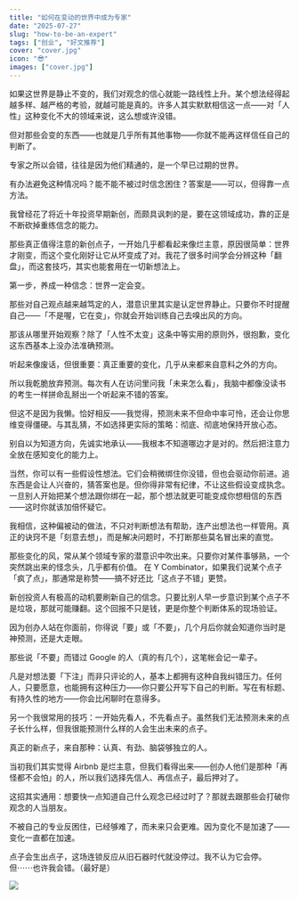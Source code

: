 ```yaml
---
title: "如何在变动的世界中成为专家"
date: "2025-07-27"
slug: "how-to-be-an-expert"
tags: ["创业", "好文推荐"]
cover: "cover.jpg"
icon: "😎"
images: ["cover.jpg"]
---
```

如果这世界是静止不变的，我们对观念的信心就能一路线性上升。某个想法经得起越多样、越严格的考验，就越可能是真的。许多人其实默默相信这一点——对「人性」这种变化不大的领域来说，这么想或许没错。



但对那些会变的东西——也就是几乎所有其他事物——你就不能再这样信任自己的判断了。



专家之所以会错，往往是因为他们精通的，是一个早已过期的世界。



有办法避免这种情况吗？能不能不被过时信念困住？答案是——可以，但得靠一点方法。



我曾经花了将近十年投资早期新创，而颇具讽刺的是，要在这领域成功，靠的正是不断砍掉重练信念的能力。



那些真正值得注意的新创点子，一开始几乎都看起来像烂主意，原因很简单：世界才刚变，而这个变化刚好让它从坏变成了对。我花了很多时间学会分辨这种「翻盘」，而这套技巧，其实也能套用在一切新想法上。



第一步，养成一种信念：世界一定会变。



那些对自己观点越来越笃定的人，潜意识里其实是认定世界静止。只要你不时提醒自己——「不是喔，它在变」，你就会开始训练自己去嗅出风的方向。



那该从哪里开始观察？除了「人性不太变」这条中等实用的原则外，很抱歉，变化这东西基本上没办法准确预测。



听起来像废话，但很重要：真正重要的变化，几乎从来都来自意料之外的方向。



所以我乾脆放弃预测。每次有人在访问里问我「未来怎么看」，我脑中都像没读书的考生一样拼命乱掰出一个听起来不错的答案。



但这不是因为我懒。恰好相反——我觉得，预测未来不但命中率可怜，还会让你思维变得僵硬。与其乱猜，不如选择更实际的策略：彻底、彻底地保持开放心态。



别自以为知道方向，先诚实地承认——我根本不知道哪边才是对的。然后把注意力全放在感知变化的能力上。



当然，你可以有一些假设性想法。它们会稍微绑住你没错，但也会驱动你前进。追东西是会让人兴奋的，猜答案也是。但你得非常有纪律，不让这些假设变成执念。
一旦别人开始把某个想法跟你绑在一起，那个想法就更可能变成你想相信的东西——这时你就该加倍怀疑它。



我相信，这种偏被动的做法，不只对判断想法有帮助，连产出想法也一样管用。真正的诀窍不是「刻意去想」，而是解决问题时，不打断那些莫名冒出来的直觉。



那些变化的风，常从某个领域专家的潜意识中吹出来。只要你对某件事够熟，一个突然跳出来的怪念头，几乎都有价值。
在 Y Combinator，如果我们说某个点子「疯了点」，那通常是称赞——搞不好还比「这点子不错」更赞。



新创投资人有极高的动机要刷新自己的信念。只要比别人早一步意识到某个点子不是垃圾，那就可能赚翻。这个回报不只是钱，更是你整个判断体系的现场验证。



因为创办人站在你面前，你得说「要」或「不要」，几个月后你就会知道你当时是神预测，还是大走眼。



那些说「不要」而错过 Google 的人（真的有几个），这笔帐会记一辈子。



凡是对想法要「下注」而非只评论的人，基本上都拥有这种自我纠错压力。任何人，只要愿意，也能拥有这种压力——你只要公开写下自己的判断。写在有标题、有持久性的地方——你会比闲聊时在意得多。



另一个我很常用的技巧：一开始先看人，不先看点子。虽然我们无法预测未来的点子长什么样，但我很能预测什么样的人会生出未来的点子。



真正的新点子，来自那种：认真、有劲、脑袋够独立的人。



当初我们其实觉得 Airbnb 是烂主意，但我们看得出来——创办人他们是那种「再怪都不会怕」的人，所以我们选择先信人、再信点子，最后押对了。



这招其实通用：想要快一点知道自己什么观念已经过时了？那就去跟那些会打破你观念的人当朋友。



不被自己的专业反困住，已经够难了，而未来只会更难。因为变化不是加速了——变化一直都在加速。



点子会生出点子，这场连锁反应从旧石器时代就没停过。我不认为它会停。
但⋯⋯也许我会错。（最好是）




![](https://prod-files-secure.s3.us-west-2.amazonaws.com/112d0858-5090-4d34-a606-b75eb8d65fd2/46476355-9cf3-4e99-9b7a-3531bc426380/1000202064.png?X-Amz-Algorithm=AWS4-HMAC-SHA256&X-Amz-Content-Sha256=UNSIGNED-PAYLOAD&X-Amz-Credential=ASIAZI2LB466ZH5IVYJP%2F20250921%2Fus-west-2%2Fs3%2Faws4_request&X-Amz-Date=20250921T224316Z&X-Amz-Expires=3600&X-Amz-Security-Token=IQoJb3JpZ2luX2VjEJb%2F%2F%2F%2F%2F%2F%2F%2F%2F%2FwEaCXVzLXdlc3QtMiJHMEUCIQDLmapbS6GqO1zLqFXQIGOWcWKAQTj5o3HMLKrHx34j7AIgAe0Usr1MweffoayZ0bvkS9%2BKP8cnXae90Mg4KHhrDj4q%2FwMIHxAAGgw2Mzc0MjMxODM4MDUiDC9T46hgpkr0lar5iCrcA3KLLHtOxHuGt2Gp7f7ZmWVA3CUqHYHZeH810u%2BjU3K3476HI6yiZ5IZKIYq638WEjM9kwk84YJ1IG5jyyqAhuXmwnUoBxgKxgCyN7LLVUfxClAuJZQ88cc4KEE8ociTV%2FLu01NYCCqhU8t4gQO101wkuTVbNRt6qQlFu888NT7%2FRBpz0HClJ4%2Fb9CTBtrvENDzdu9F8cuJwwkGQZFcB70bIj73gsSJ4ryhKMW%2FA9apZD%2FGz8FweWLnECY%2B6ph3kYt0b40OdZWjjttvYBrsRCCuh%2F2Wg%2B%2BzUlBkoDbU1q6fKAl2v2SrHs0L%2FGqFRlsf6vuwyNnsMXynrfT6EQtKUeggsYBPv%2FuA31BOHuePLoTqix8u2GPwEHhdyCLdWR2IxIfuNUSbRm3tx8cMmtQLPBM0mGSBlT1yFINLjHZmSNFNyWplTmanqHxFB8sP0pXs%2BkxSq%2Fzws%2F22bsmKhdQiF7ZRf5vGtPZbZ4rWncw27xr3zsTKOGi6QlKXw9B9b2PgcAR%2B2QKeL1X%2F%2ByOm5DGnVmriUujCKbo5FIPWmGc9QTuT8%2FEnTBGTK9qE3BR3NCyJV7XGkvq9bSH7j47BhF%2BNfXrs8W8e9Q%2F%2F9D0jEW%2BF2sr1B7wxyOD%2BP3ZeUJc1IMMXgwcYGOqUB4HVqsMr4arGgFw1gqVXcG%2FIg%2FJfYPATNpx7x89Do6R4M%2FG54ZS4%2Fm0WPuoBUa%2FOCwXant7Fxt350wEntXNP9Oqi9TSeM9L9vW9bMv1aMXNqKOYQFJJIAklZD8QDztWSt2Ap5ssAlNz3Rwjx4Lxro35Zn8bJgJuzAX8Y7Q8J3JrpWjP5GFmcOLPx03oh%2B3Tb%2BPOC1SnyoEijj0e4DjfJOpuLXVj1t&X-Amz-Signature=9681ae322ea79566072bd2327cd560541970e4b1e69017a7a519592568562319&X-Amz-SignedHeaders=host&x-amz-checksum-mode=ENABLED&x-id=GetObject)

